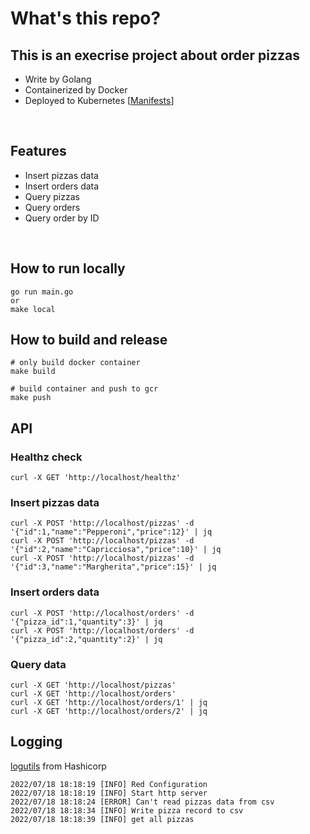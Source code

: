 # What's this repo?
## This is an execrise project about order pizzas

* Write by Golang
* Containerized by Docker
* Deployed to Kubernetes [[Manifests](https://github.com/wadexu007/geekbang_go/tree/main/httpserver3/k8s-mainfest)] 
<br>

## Features
* Insert pizzas data
* Insert orders data
* Query pizzas
* Query orders
* Query order by ID

<br>

## How to run locally
```
go run main.go
or  
make local
```

## How to build and release
```
# only build docker container
make build

# build container and push to gcr
make push
```

## API

### Healthz check
```
curl -X GET 'http://localhost/healthz'
```

### Insert pizzas data
```
curl -X POST 'http://localhost/pizzas' -d '{"id":1,"name":"Pepperoni","price":12}' | jq
curl -X POST 'http://localhost/pizzas' -d '{"id":2,"name":"Capricciosa","price":10}' | jq
curl -X POST 'http://localhost/pizzas' -d '{"id":3,"name":"Margherita","price":15}' | jq
```

### Insert orders data
```
curl -X POST 'http://localhost/orders' -d '{"pizza_id":1,"quantity":3}' | jq
curl -X POST 'http://localhost/orders' -d '{"pizza_id":2,"quantity":2}' | jq
```

### Query data
```
curl -X GET 'http://localhost/pizzas'
curl -X GET 'http://localhost/orders'
curl -X GET 'http://localhost/orders/1' | jq 
curl -X GET 'http://localhost/orders/2' | jq
```

## Logging
[logutils](https://github.com/hashicorp/logutils) from Hashicorp
```
2022/07/18 18:18:19 [INFO] Red Configuration
2022/07/18 18:18:19 [INFO] Start http server
2022/07/18 18:18:24 [ERROR] Can't read pizzas data from csv
2022/07/18 18:18:34 [INFO] Write pizza record to csv
2022/07/18 18:18:39 [INFO] get all pizzas
```